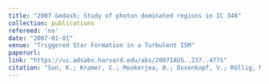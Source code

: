 ```yaml
---
title: "2007 &mdash; Study of photon dominated regions in IC 348"
collection: publications
refereed: 'no'
date: "2007-01-01"
venue: "Triggered Star Formation in a Turbulent ISM"
paperurl:
link: "https://ui.adsabs.harvard.edu/abs/2007IAUS..237..477S"
citation: "Sun, K.; Kramer, C.; Mookerjea, B.; Ossenkopf, V.; Röllig, M.; Stutzki, J., Triggered Star Formation in a Turbulent ISM, Edited by B. G. Elmegreen and J. Palous. Proceedings of the International Astronomical Union 2, IAU Symposium #237, held 14-18 August, 2006 in Prague, Czech Republic. Cambridge: Cambridge University Press, 2007., pp.477-477"
---
```

